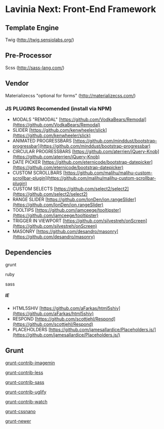 # Lavinia Next: Front-End Framework

## Template Engine

Twig (http://twig.sensiolabs.org/)

## Pre-Processor

Scss (http://sass-lang.com/) 

## Vendor

Materializecss "optional for forms" (http://materializecss.com/)

### JS PLUGINS Recomended (install via NPM)
* MODALS "REMODAL" [https://github.com/VodkaBears/Remodal](https://github.com/VodkaBears/Remodal)
* SLIDER [https://github.com/kenwheeler/slick](https://github.com/kenwheeler/slick)
* ANIMATED PROGRESSBARS [https://github.com/minddust/bootstrap-progressbar](https://github.com/minddust/bootstrap-progressbar)
* CIRCULAR PROGRESSBARS [https://github.com/aterrien/jQuery-Knob](https://github.com/aterrien/jQuery-Knob)
* DATE PICKER [https://github.com/eternicode/bootstrap-datepicker](https://github.com/eternicode/bootstrap-datepicker)
* CUSTOM SCROLLBARS [https://github.com/malihu/malihu-custom-scrollbar-plugin](https://github.com/malihu/malihu-custom-scrollbar-plugin)
* CUSTOM SELECTS [https://github.com/select2/select2](https://github.com/select2/select2)
* RANGE SLIDER [https://github.com/IonDen/ion.rangeSlider](https://github.com/IonDen/ion.rangeSlider)
* TOOLTIPS [https://github.com/iamceege/tooltipster](https://github.com/iamceege/tooltipster)
* TRIGGER IN VIEWPORT [https://github.com/silvestreh/onScreen](https://github.com/silvestreh/onScreen)
* MASONRY [https://github.com/desandro/masonry](https://github.com/desandro/masonry)

## Dependencies
grunt

ruby

sass

##### IE
* HTML5SHIV [https://github.com/aFarkas/html5shiv](https://github.com/aFarkas/html5shiv)
* RESPOND [https://github.com/scottjehl/Respond](https://github.com/scottjehl/Respond)
* PLACEHOLDERS [https://github.com/jamesallardice/Placeholders.js/](https://github.com/jamesallardice/Placeholders.js/)
  

## Grunt
[grunt-contrib-imagemin](https://github.com/gruntjs/grunt-contrib-imagemin)

[grunt-contrib-less](https://github.com/gruntjs/grunt-contrib-less)

[grunt-contrib-sass](https://github.com/gruntjs/grunt-contrib-sass)

[grunt-contrib-uglify](https://github.com/gruntjs/grunt-contrib-uglify)

[grunt-contrib-watch](https://github.com/gruntjs/grunt-contrib-watch)

[grunt-cssnano](https://github.com/sindresorhus/grunt-cssnano)

[grunt-newer](https://github.com/tschaub/grunt-newer)
